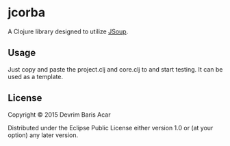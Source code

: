 # jcorba

A Clojure library designed to utilize [JSoup](http://www.jsoup.org).

## Usage

Just copy and paste the project.clj and core.clj to and start testing. It can be used as a template.

## License

Copyright © 2015 Devrim Baris Acar

Distributed under the Eclipse Public License either version 1.0 or (at
your option) any later version.

